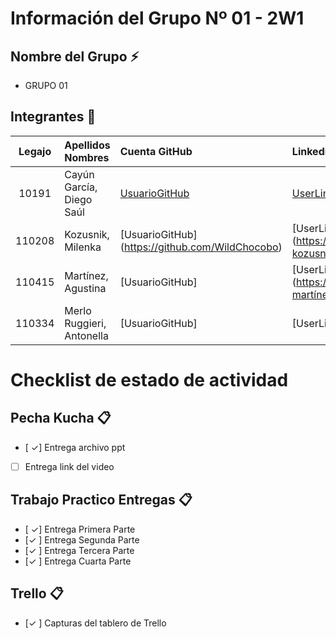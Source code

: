 ﻿# Información del Grupo Nº 01 - 2W1


## Nombre del Grupo :zap:

* GRUPO 01


## Integrantes :busts_in_silhouette:

| Legajo| Apellidos Nombres  | Cuenta GitHub | Linkedin
| :------: | :-------- | :-------- | :-------- |
| 10191 | Cayún García, Diego Saúl   |[UsuarioGitHub](https://github.com/peridiegoc89)|[UserLinkedin](https://www.linkedin.com/in/diego-saúl-cayún-garcia-0a99904a)|
| 110208 | Kozusnik, Milenka |[UsuarioGitHub] (https://github.com/WildChocobo)|[UserLinkedin] (https://www.linkedin.com/in/milenka-kozusnik)|
| 110415 | Martínez, Agustina |[UsuarioGitHub]|[UserLinkedin] (https://www.linkedin.com/in/agustina-martínez-4818bb150)|
| 110334 | Merlo Ruggieri, Antonella |[UsuarioGitHub]|[UserLinkedin]|




# Checklist de estado de actividad

## Pecha Kucha :clipboard:
- [ ✓] Entrega archivo ppt
- [ ] Entrega link del video

## Trabajo Practico Entregas :clipboard:
- [ ✓] Entrega Primera Parte
- [✓ ] Entrega Segunda Parte
- [✓ ] Entrega Tercera Parte
- [✓ ] Entrega Cuarta Parte

## Trello :clipboard:
- [✓ ] Capturas del tablero de Trello
